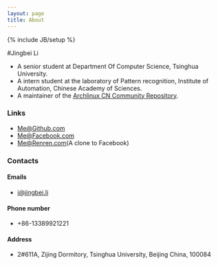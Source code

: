 ```yaml
---
layout: page
title: About
---
```

{% include JB/setup %}

#Jingbei Li

* A senior student at Department Of Computer Science, Tsinghua University.
* A intern student at the laboratory of Pattern recognition, Institute of Automation, Chinese Academy of Sciences.
* A maintainer of the [Archlinux CN Community Repository](https://github.com/archlinuxcn/repo).

### Links

* [Me@Github.com](https://github.com/petronny)
* [Me@Facebook.com](https://www.facebook.com/jingbei.li)
* [Me@Renren.com](http://www.renren.com/364083386)(A clone to Facebook)

### Contacts

#### Emails

* [i@jingbei.li](mailto:i@jingbei.li)

#### Phone number

* +86-13389921221

#### Address

* 2#611A, Zijing Dormitory, Tsinghua University, Beijing China, 100084
